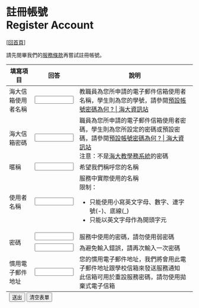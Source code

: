 # 註冊帳號<br />Register Account

[[回首頁](https://sites.ind.ntou.edu.tw)]

請先閱畢我們的[服務條款](/terms.markdown)再嘗試註冊帳號。

<form id="registration-form" method="post" action="/cgi-bin/register-user.cgi">
	<table>
		<thead>
			<tr>
				<th>填寫項目</th><th>回答</th><th>說明</th>
			</tr>
		</thead>
		<tfoot>
			<tr>
				<td colspan="3">
					<input id="submit" type="submit" value="送出" />
					<input id="reset" type="reset" value="清空表單" />
				</td>
			</tr>
		</tfoot>
		<tbody>
			<tr>
				<td>海大信箱使用者名稱</td><td><input name="ntouwebmail_id" type="text" size="10" maxlength="30" /></td><td>教職員為您所申請的電子郵件信箱使用者名稱，學生則為您的學號，請參閱<a href="http://infosec.ntou.edu.tw/?p=174" target="_blank">預設帳號密碼為何 ? &#x007c; 海大資訊站</a></td>
			</tr>
			<tr>
				<td>海大信箱密碼</td><td><input name="ntouwebmail_password" type="text" size="10" maxlength="30" /></td><td>職員為您所申請的電子郵件信箱使用者密碼，學生則為您所設定的密碼或預設密碼，請參閱<a href="http://infosec.ntou.edu.tw/?p=174" target="_blank">預設帳號密碼為何 ? &#x007c; 海大資訊站</a><br />注意：不是<a href="http://ais.ntou.edu.tw" target="_blank">海大教學務系統</a>的密碼</td>
			</tr>
			<tr>
				<td>暱稱</td><td><input name="nickname" type="text" size="10" maxlength="20" /></td><td>希望我們稱呼您的名稱</td> 
			</tr>
			<tr>
				<td>使用者名稱</td><td><input name="username" type="text" size="10" maxlength="20"  /></td><td>服務中實際使用的名稱<br />
	限制：<br />
	<ul>
		<li>只能使用小寫英文字母、數字、連字號(-)、底線(_)</li>
		<li>只能以英文字母作為開頭字元</li>
	</ul>
				</td>
			</tr>
			<tr>
				<td rowspan="2">密碼</td><td><input name="password" type="password" size="10" maxlength="100" /></td><td>服務中使用的密碼，請勿使用弱密碼</td>
			</tr>
			<tr>
				<!-- <td>密碼</td> --><td><input name="password-again" type="password" size="10" maxlength="100" /></td><td>為避免輸入錯誤，請再次輸入一次密碼</td>
			</tr>
			<tr>
				<td>慣用電子郵件地址</td><td><input name="perferred-email-address" type="text" size="10" maxlength="254" /><!-- [standards - What is the longest possible email address? - Stack Overflow](http://stackoverflow.com/questions/7717573/what-is-the-longest-possible-email-address#7717596) --></td><td>您的慣用電子郵件地址，我們將會用此電子郵件地址跟學校信箱來發送服務通知<br />此信箱可用於重設服務密碼，請勿使用拋棄式電子信箱</td>
			</tr>
		</tbody>
	</table>
</form>
